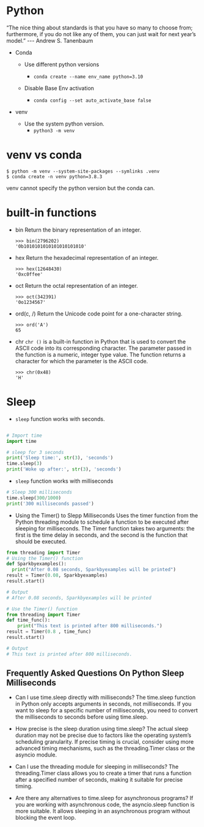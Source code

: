 # Python

“The nice thing about standards is that you have so many to choose from; furthermore, if you do not like any of them, you can just wait for next year’s model.”  --- Andrew S. Tanenbaum

- Conda
  - Use different python versions
    - `conda create --name env_name python=3.10`

  - Disable Base Env activation
    - `conda config --set auto_activate_base false`

- venv
  - Use the system python version. 
    - `python3 -m venv`

# venv vs conda

```
$ python -m venv --system-site-packages --symlinks .venv
$ conda create -n venv python=3.8.3
```
venv cannot specify the python version but the conda can.


# built-in functions
- bin
  Return the binary representation of an integer.
  ```
  >>> bin(2796202)
  '0b1010101010101010101010'
  ```
- hex
  Return the hexadecimal representation of an integer.
  ```
  >>> hex(12648430)
  '0xc0ffee'
  ```
- oct
  Return the octal representation of an integer.
  ```
  >>> oct(342391)
  '0o1234567'
  ```

- ord(c, /)
  Return the Unicode code point for a one-character string.
  ```
  >>> ord('A')
  65
  ```

- chr
  `chr ()` is a built-in function in Python that is used to convert the ASCII code into its corresponding character.
  The parameter passed in the function is a numeric, integer type value. The function returns a character for which the parameter is the ASCII code.
  ```
  >>> chr(0x48)
  'H'
  ```

# Sleep
- `sleep` function works with seconds.
```python

# Import time
import time

# sleep for 3 seconds
print('Sleep time:', str(3), 'seconds')
time.sleep(3)
print('Woke up after:', str(3), 'seconds')
```

- `sleep` function works with milliseconds
```python
# Sleep 300 milliseconds
time.sleep(300/1000)
print('300 milliseconds passed')   
```

- Using the Timer() to Slepp Milliseconds
Uses the timer function from the Python threading module to schedule a function to be executed after sleeping for milliseconds. The Timer function takes two arguments: the first is the time delay in seconds, and the second is the function that should be executed.

```python
from threading import Timer
# Using the Timer() function
def Sparkbyexamples():
  print("After 0.08 seconds, Sparkbyexamples will be printed")
result = Timer(0.08, Sparkbyexamples)
result.start() 

# Output
# After 0.08 seconds, Sparkbyexamples will be printed

# Use the Timer() function
from threading import Timer
def time_func():
    print("This text is printed after 800 milliseconds.")
result = Timer(0.8 , time_func)
result.start()  

# Output
# This text is printed after 800 milliseconds.
```

## Frequently Asked Questions On Python Sleep Milliseconds
- Can I use time.sleep directly with milliseconds?
The time.sleep function in Python only accepts arguments in seconds, not milliseconds. If you want to sleep for a specific number of milliseconds, you need to convert the milliseconds to seconds before using time.sleep.

- How precise is the sleep duration using time.sleep?
The actual sleep duration may not be precise due to factors like the operating system’s scheduling granularity. If precise timing is crucial, consider using more advanced timing mechanisms, such as the threading.Timer class or the asyncio module.

- Can I use the threading module for sleeping in milliseconds?
The threading.Timer class allows you to create a timer that runs a function after a specified number of seconds, making it suitable for precise timing.

- Are there any alternatives to time.sleep for asynchronous programs?
If you are working with asynchronous code, the asyncio.sleep function is more suitable. It allows sleeping in an asynchronous program without blocking the event loop.

